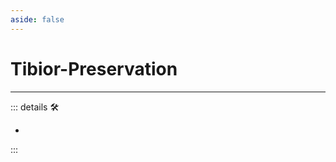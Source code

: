 ```yaml
---
aside: false
---
```

# Tibior-Preservation

---

<!-- =================================================== -->
<!-- =================================================== -->
<!-- =================================================== -->
<!-- =================================================== -->
<!-- =================================================== -->
::: details 🛠

-

:::
